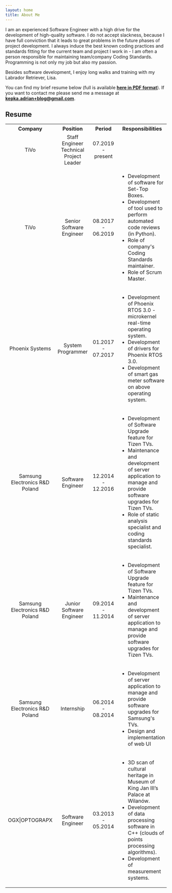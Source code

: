 ```yaml
---
layout: home
title: About Me
---
```

I am an experienced Software Engineer with a high drive for the development of high-quality software. I do not accept slackness, because I have full conviction that it leads to great problems in the future phases of project development. I always induce the best known coding practices and standards fitting for the current team and project I work in - I am often a person responsible for maintaining team/company Coding Standards. Programming is not only my job but also my passion.

Besides software development, I enjoy long walks and training with my Labrador Retriever, Lisa. 

You can find my brief resume below (full is available **[here in PDF format](/assets/pdf/Kepka_Adrian_CV_eng.pdf)**). If you want to contact me please send me a message at **kepka.adrian+blog@gmail.com**.

## Resume

<table>
    <tr>
        <th style="width: 15%;">Company</th>
        <th style="width: 20%">Position</th>
        <th style="width: 15%">Period</th>
        <th style="width: 50%">Responsibilities</th>
    </tr>
    <tr>
        <td style="text-align: center;">TiVo</td>
        <td style="text-align: center;">Staff Engineer<br>Technical Project Leader</td>
        <td style="text-align: center;">07.2019 - present</td>
        <td>
            <ul>
            </ul>
        </td>
    </tr>
    <tr>
        <td style="text-align: center;">TiVo</td>
        <td style="text-align: center;">Senior Software Engineer</td>
        <td style="text-align: center;">08.2017 - 06.2019</td>
        <td>
            <ul>
                <li>Development of software for Set-Top Boxes.</li>
                <li>Development of tool used to perform automated code reviews (in Python).</li>
                <li>Role of company's Coding Standards maintainer.</li>
                <li>Role of Scrum Master.</li>
            </ul>
        </td>
    </tr>
    <tr>
        <td style="text-align: center;">Phoenix Systems</td>
        <td style="text-align: center;">System Programmer</td>
        <td style="text-align: center;">01.2017 - 07.2017</td>
        <td>
            <ul>
                <li>Development of Phoenix RTOS 3.0 - microkernel real-time operating system.</li>
                <li>Development of drivers for Phoenix RTOS 3.0.</li>
                <li>Development of smart gas meter software on above operating system.</li>
            </ul>
        </td>
    </tr>
    <tr>
        <td style="text-align: center;">Samsung Electronics R&D Poland</td>
        <td style="text-align: center;">Software Engineer</td>
        <td style="text-align: center;">12.2014 - 12.2016</td>
        <td>
            <ul>
                <li>Development of Software Upgrade feature for Tizen TVs.</li>
                <li>Maintenance and development of server application to manage and provide software upgrades for Tizen TVs.</li>
                <li>Role of static analysis specialist and coding standards specialist.</li>
            </ul>
        </td>
    </tr>
    <tr>
        <td style="text-align: center;">Samsung Electronics R&D Poland</td>
        <td style="text-align: center;">Junior Software Engineer</td>
        <td style="text-align: center;">09.2014 - 11.2014</td>
        <td>
            <ul>
                <li>Development of Software Upgrade feature for Tizen TVs.</li>
                <li>Maintenance and development of server application to manage and provide software upgrades for Tizen TVs.</li>
            </ul>
        </td>
    </tr>
    <tr>
        <td style="text-align: center;">Samsung Electronics R&D Poland</td>
        <td style="text-align: center;">Internship</td>
        <td style="text-align: center;">06.2014 - 08.2014</td>
        <td>
            <ul>
                <li>Development of server application to manage and provide software upgrades for Samsung's TVs.</li>
                <li>Design and implementation of web UI</li>
            </ul>
        </td>
    </tr>
    <tr>
        <td style="text-align: center;">OGX|OPTOGRAPX</td>
        <td style="text-align: center;">Software Engineer</td>
        <td style="text-align: center;">03.2013 - 05.2014</td>
        <td>
            <ul>
            <li>3D scan of cultural heritage in Museum of King Jan III’s Palace at Wilanów.</li>
            <li>Development of data processing software in C++ (clouds of points processing algorithms).</li>
            <li>Development of measurement systems.</li>
            </ul>
        </td>
    </tr>
</table>
